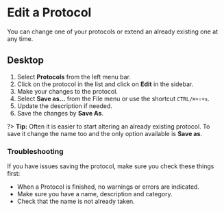 # Edit a Protocol

You can change one of your protocols or extend an already existing one at any time.

## Desktop

1. Select **Protocols** from the left menu bar.
2. Click on the protocol in the list and click on **Edit** in the sidebar.
3. Make your changes to the protocol.
4. Select **Save as...** from the File menu or use the shortcut `CTRL/⌘+⇧+s`.
5. Update the description if needed.
6. Save the changes by **Save As**.

?> **Tip:** Often it is easier to start altering an already existing protocol. To save it change the name too and the only option available is **Save as**.

### Troubleshooting

If you have issues saving the protocol, make sure you check these things first:

- When a Protocol is finished, no warnings or errors are indicated.
- Make sure you have a name, description and category.
- Check that the name is not already taken.